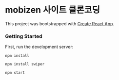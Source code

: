 # mobizen 사이트 클론코딩

This project was bootstrapped with [Create React App](https://github.com/facebook/create-react-app).

### Getting Started
First, run the development server:

```
npm install
```
```
npm install swiper
```
```
npm start
```
